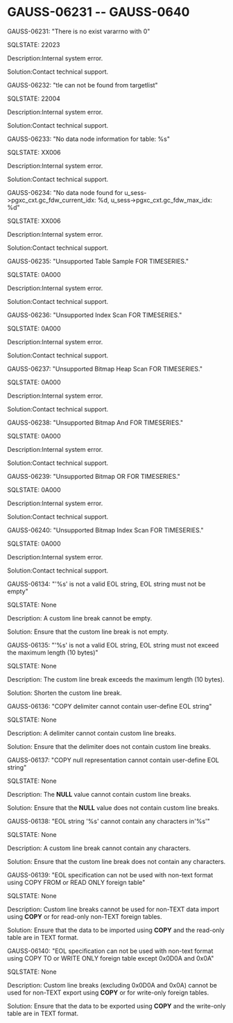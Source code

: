# GAUSS-06231 -- GAUSS-0640<a name="EN-US_TOPIC_0302073576"></a>

GAUSS-06231: "There is no exist vararrno with 0"

SQLSTATE: 22023

Description:Internal system error.

Solution:Contact technical support.

GAUSS-06232: "tle can not be found from targetlist"

SQLSTATE: 22004

Description:Internal system error.

Solution:Contact technical support.

GAUSS-06233: "No data node information for table: %s"

SQLSTATE: XX006

Description:Internal system error.

Solution:Contact technical support.

GAUSS-06234: "No data node found for u\_sess-\>pgxc\_cxt.gc\_fdw\_current\_idx: %d, u\_sess-\>pgxc\_cxt.gc\_fdw\_max\_idx: %d"

SQLSTATE: XX006

Description:Internal system error.

Solution:Contact technical support.

GAUSS-06235: "Unsupported Table Sample FOR TIMESERIES."

SQLSTATE: 0A000

Description:Internal system error.

Solution:Contact technical support.

GAUSS-06236: "Unsupported Index Scan FOR TIMESERIES."

SQLSTATE: 0A000

Description:Internal system error.

Solution:Contact technical support.

GAUSS-06237: "Unsupported Bitmap Heap Scan FOR TIMESERIES."

SQLSTATE: 0A000

Description:Internal system error.

Solution:Contact technical support.

GAUSS-06238: "Unsupported Bitmap And FOR TIMESERIES."

SQLSTATE: 0A000

Description:Internal system error.

Solution:Contact technical support.

GAUSS-06239: "Unsupported Bitmap OR FOR TIMESERIES."

SQLSTATE: 0A000

Description:Internal system error.

Solution:Contact technical support.

GAUSS-06240: "Unsupported Bitmap Index Scan FOR TIMESERIES."

SQLSTATE: 0A000

Description:Internal system error.

Solution:Contact technical support.

GAUSS-06134: "'%s' is not a valid EOL string, EOL string must not be empty"

SQLSTATE: None

Description: A custom line break cannot be empty.

Solution: Ensure that the custom line break is not empty.

GAUSS-06135: "'%s' is not a valid EOL string, EOL string must not exceed the maximum length \(10 bytes\)"

SQLSTATE: None

Description: The custom line break exceeds the maximum length \(10 bytes\).

Solution: Shorten the custom line break.

GAUSS-06136: "COPY delimiter cannot contain user-define EOL string"

SQLSTATE: None

Description: A delimiter cannot contain custom line breaks.

Solution: Ensure that the delimiter does not contain custom line breaks.

GAUSS-06137: "COPY null representation cannot contain user-define EOL string"

SQLSTATE: None

Description: The  **NULL**  value cannot contain custom line breaks.

Solution: Ensure that the  **NULL**  value does not contain custom line breaks.

GAUSS-06138: "EOL string '%s' cannot contain any characters in'%s'"

SQLSTATE: None

Description: A custom line break cannot contain any characters.

Solution: Ensure that the custom line break does not contain any characters.

GAUSS-06139: "EOL specification can not be used with non-text format using COPY FROM or READ ONLY foreign table"

SQLSTATE: None

Description: Custom line breaks cannot be used for non-TEXT data import using  **COPY**  or for read-only non-TEXT foreign tables.

Solution: Ensure that the data to be imported using  **COPY**  and the read-only table are in TEXT format.

GAUSS-06140: "EOL specification can not be used with non-text format using COPY TO or WRITE ONLY foreign table except 0x0D0A and 0x0A"

SQLSTATE: None

Description: Custom line breaks \(excluding 0x0D0A and 0x0A\) cannot be used for non-TEXT export using  **COPY**  or for write-only foreign tables.

Solution: Ensure that the data to be exported using  **COPY**  and the write-only table are in TEXT format.
